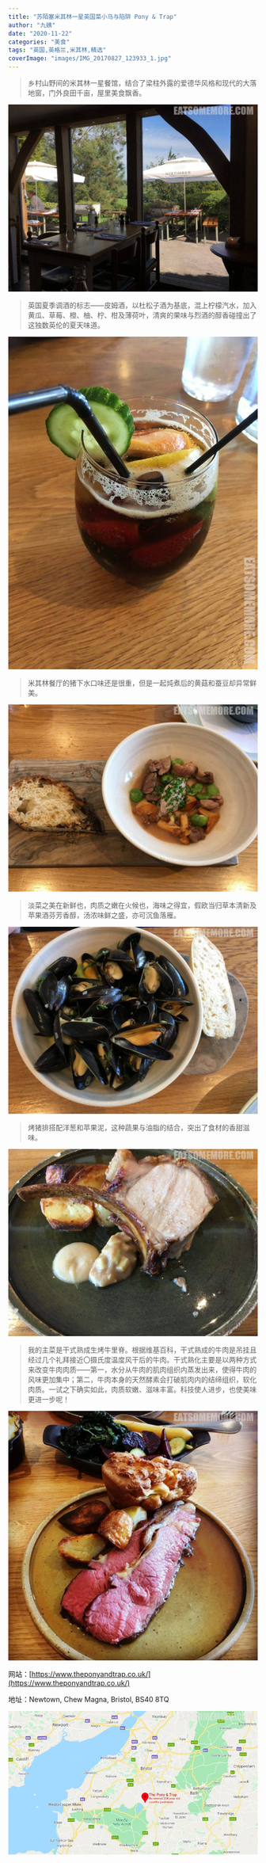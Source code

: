 ```yaml
---
title: "苏陌塞米其林一星英国菜小马与陷阱 Pony & Trap"
author: "九姨"
date: "2020-11-22"
categories: "美食"
tags: "英国,英格兰,米其林,精选"
coverImage: "images/IMG_20170827_123933_1.jpg"
---
```


>乡村山野间的米其林一星餐馆，结合了梁柱外露的爱德华风格和现代的大落地窗，门外良田千亩，屋里美食飘香。

![小马与陷阱 Pony & Trap](images/IMG_20170827_120718.jpg)

>英国夏季调酒的标志——皮姆酒，以杜松子酒为基底，混上柠檬汽水，加入黄瓜、草莓、橙、柚、柠、柑及薄荷叶，清爽的果味与烈酒的醇香碰撞出了这独数英伦的夏天味道。

![小马与陷阱 Pony & Trap](images/IMG_20170827_120618-e1520196808810.jpg)

>米其林餐厅的猪下水口味还是很重，但是一起炖煮后的黄菇和蚕豆却异常鲜美。

![小马与陷阱 Pony & Trap](images/IMG_20170827_121726.jpg)

>淡菜之美在新鲜也，肉质之嫩在火候也，海味之得宜，假欧当归草本清新及苹果酒芬芳香醇，汤浓味鲜之盛，亦可沉鱼落雁。

![小马与陷阱 Pony & Trap](images/IMG_20170827_121733.jpg)

>烤猪排搭配洋葱和苹果泥，这种蔬果与油脂的结合，突出了食材的香甜滋味。

![小马与陷阱 Pony & Trap](images/IMG_20170827_123946.jpg)

>我的主菜是干式熟成生烤牛里脊。根据维基百科，干式熟成的牛肉是吊挂且经过几个礼拜接近〇摄氏度温度风干后的牛肉。干式熟化主要是以两种方式来改变牛肉肉质——第一，水分从牛肉的肌肉组织内蒸发出来，使得牛肉的风味更加集中；第二，牛肉本身的天然酵素会打破肌肉内的结缔组织，软化肉质。一试之下确实如此，肉质软嫩、滋味丰富。科技使人进步，也使美味更进一步呢！

![小马与陷阱 Pony & Trap](images/IMG_20170827_123933_1.jpg)


网站：[https://www.theponyandtrap.co.uk/](https://www.theponyandtrap.co.uk/)

地址：Newtown, Chew Magna, Bristol, BS40 8TQ

![小马与陷阱 Pony & Trap](images/ponyandtrap.jpg)